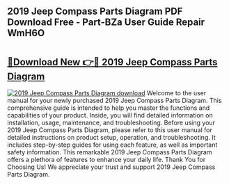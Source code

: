 ## 2019 Jeep Compass Parts Diagram PDF Download Free - Part-BZa User Guide Repair WmH6O

# <h2><a href="http://dfknvq.blite.top/?on=2019+Jeep+Compass+Parts+Diagram">🔗Download New 👉🔴 2019 Jeep Compass Parts Diagram</a></h2>

[![2019 Jeep Compass Parts Diagram download](https://i.imgur.com/lujVjoI.png)](http://dfknvq.blite.top/?on=2019+Jeep+Compass+Parts+Diagram)
Welcome to the user manual for your newly purchased 2019 Jeep Compass Parts Diagram. This comprehensive guide is intended to help you master the functions and capabilities of your product. Inside, you will find detailed information on installation, usage, maintenance, and troubleshooting. Before using your 2019 Jeep Compass Parts Diagram, please refer to this user manual for detailed instructions on product setup, operation, and troubleshooting. It includes step-by-step guides for using each feature, as well as important safety information. This remarkable 2019 Jeep Compass Parts Diagram offers a plethora of features to enhance your daily life. Thank You for Choosing Us! We appreciate your trust and support 2019 Jeep Compass Parts Diagram.
